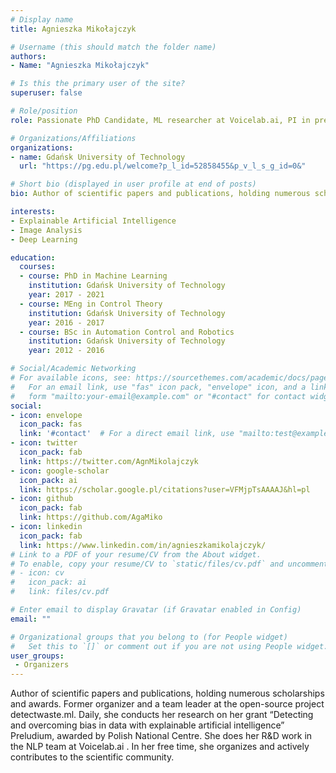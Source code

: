 ```yaml
---
# Display name
title: Agnieszka Mikołajczyk

# Username (this should match the folder name)
authors:
- Name: "Agnieszka Mikołajczyk"

# Is this the primary user of the site?
superuser: false

# Role/position
role: Passionate PhD Candidate, ML researcher at Voicelab.ai, PI in pre-doctoral research grant

# Organizations/Affiliations
organizations:
- name: Gdańsk University of Technology
  url: "https://pg.edu.pl/welcome?p_l_id=52858455&p_v_l_s_g_id=0&"

# Short bio (displayed in user profile at end of posts)
bio: Author of scientific papers and publications, holding numerous scholarships and awards. Former organizer and a team leader at the open-source project detectwaste.ml. Daily, she conducts her research on her grant “Detecting and overcoming bias in data with explainable artificial intelligence” Preludium, awarded by Polish National Centre. She does her R&D work in the NLP team at Voicelab.ai . In her free time, she organizes and actively contributes to the scientific community.

interests:
- Explainable Artificial Intelligence
- Image Analysis
- Deep Learning

education:
  courses:
  - course: PhD in Machine Learning
    institution: Gdańsk University of Technology
    year: 2017 - 2021
  - course: MEng in Control Theory
    institution: Gdańsk University of Technology
    year: 2016 - 2017
  - course: BSc in Automation Control and Robotics
    institution: Gdańsk University of Technology
    year: 2012 - 2016

# Social/Academic Networking
# For available icons, see: https://sourcethemes.com/academic/docs/page-builder/#icons
#   For an email link, use "fas" icon pack, "envelope" icon, and a link in the
#   form "mailto:your-email@example.com" or "#contact" for contact widget.
social:
- icon: envelope
  icon_pack: fas
  link: '#contact'  # For a direct email link, use "mailto:test@example.org".
- icon: twitter
  icon_pack: fab
  link: https://twitter.com/AgnMikolajczyk
- icon: google-scholar
  icon_pack: ai
  link: https://scholar.google.pl/citations?user=VFMjpTsAAAAJ&hl=pl
- icon: github
  icon_pack: fab
  link: https://github.com/AgaMiko
- icon: linkedin
  icon_pack: fab
  link: https://www.linkedin.com/in/agnieszkamikolajczyk/
# Link to a PDF of your resume/CV from the About widget.
# To enable, copy your resume/CV to `static/files/cv.pdf` and uncomment the lines below.
# - icon: cv
#   icon_pack: ai
#   link: files/cv.pdf

# Enter email to display Gravatar (if Gravatar enabled in Config)
email: ""

# Organizational groups that you belong to (for People widget)
#   Set this to `[]` or comment out if you are not using People widget.
user_groups:
 - Organizers
---
```


Author of scientific papers and publications, holding numerous scholarships and awards. Former organizer and a team leader at the open-source project detectwaste.ml. Daily, she conducts her research on her grant “Detecting and overcoming bias in data with explainable artificial intelligence” Preludium, awarded by Polish National Centre. She does her R&D work in the NLP team at Voicelab.ai . In her free time, she organizes and actively contributes to the scientific community.
